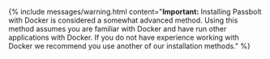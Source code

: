 {% include messages/warning.html
    content="<b>Important:</b> Installing Passbolt with Docker is considered a somewhat advanced method. Using this method assumes you are familiar with Docker and have run other applications with Docker. If you do not have experience working with Docker we recommend you use another of our installation methods."
%}